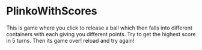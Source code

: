 # PlinkoWithScores
This is game where you click to release a ball which then falls into different containers with each giving you different points. Try to get the highest score in 5 turns. Then its game over! reload and try again!
